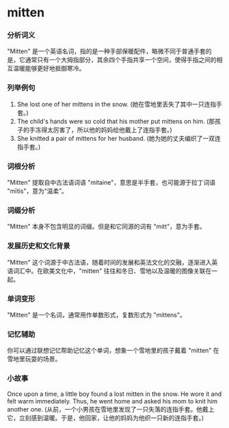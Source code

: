 # mitten

### 分析词义

  

"Mitten" 是一个英语名词，指的是一种手部保暖配件，略微不同于普通手套的是，它通常只有一个大拇指部分，其余四个手指共享一个空间，使得手指之间的相互温暖能够更好地抵御寒冷。

  

### 列举例句

  

1.  She lost one of her mittens in the snow. (她在雪地里丢失了其中一只连指手套。)
2.  The child's hands were so cold that his mother put mittens on him. (那孩子的手冻得太厉害了，所以他的妈妈给他戴上了连指手套。)
3.  She knitted a pair of mittens for her husband. (她为她的丈夫编织了一双连指手套。)

  

### 词根分析

  

"Mitten" 提取自中古法语词语 "mitaine"，意思是半手套，也可能源于拉丁词语 "mītis"，意为“温柔”。

  

### 词缀分析

  

"Mitten" 本身不包含明显的词缀。但是和它同源的词有 "mitt"，意为手套。

  

### 发展历史和文化背景

  

"Mitten" 这个词源于中古法语，随着时间的发展和英法文化的交融，逐渐进入英语词汇中。在欧美文化中，"mitten" 往往和冬日、雪地以及温暖的图像关联在一起。

  

### 单词变形

  

"Mitten" 是一个名词，通常用作单数形式，复数形式为 "mittens"。

  

### 记忆辅助

  

你可以通过联想记忆帮助记忆这个单词，想象一个雪地里的孩子戴着 "mitten" 在雪地里玩耍的场景。

  

### 小故事

  

Once upon a time, a little boy found a lost mitten in the snow. He wore it and felt warm immediately. Thus, he went home and asked his mom to knit him another one. (从前，一个小男孩在雪地里发现了一只失落的连指手套。他戴上它，立刻感到温暖。于是，他回家，让他的妈妈为他织一只新的连指手套。)
